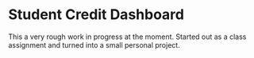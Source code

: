 # Student Credit Dashboard
This a very rough work in progress at the moment. Started out as a class assignment and turned into a small personal project.
